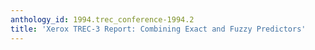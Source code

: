 ```yaml
---
anthology_id: 1994.trec_conference-1994.2
title: 'Xerox TREC-3 Report: Combining Exact and Fuzzy Predictors'
---
```

